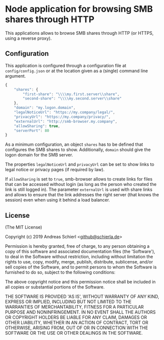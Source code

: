 # Node application for browsing SMB shares through HTTP

This applications allows to browse SMB shares through HTTP (or HTTPS, 
using a reverse proxy).

## Configuration

This application is configured through a configuration file at ```config/config.json```
or at the location given as a (single) command line argument.

```javascript
{
	"shares": {
		"first-share": "\\\\my.first.server\\share",
		"second-share": "\\\\my.second.server\\share"
	}, 
	"domain": "my.logon.domain",
	"legalNoticeUrl": "https://my.company/legal/", 
	"privacyUrl": "https://my.company/privacy/", 
	"externalUrl": "http://smb-browser.my.company", 
	"allowSharing": true,
	"serverPort": 80
}
```

As a minimum configuration, an object ```shares``` has to be defined that 
configures the SMB shares to show. Additionally, ```domain``` should give 
the logon domain for the SMB server.

The properties ```legalNoticeUrl``` and ```privacyUrl``` can be set to 
show links to legal notice or privacy pages (if required by law).

If ```allowSharing``` is set to ```true```, smb-browser allows to create 
links for files that can be accessed without login (as long as the person 
who created the link is still logged in). The parameter ```externalUrl``` 
is used with share links and allows to ensure that the link addresses 
the right server (that knows the session) even when using it behind a load 
balancer.

## License

(The MIT License)

Copyright (c) 2019 Andreas Schierl &lt;github@schierla.de&gt;

Permission is hereby granted, free of charge, to any person obtaining
a copy of this software and associated documentation files (the
'Software'), to deal in the Software without restriction, including
without limitation the rights to use, copy, modify, merge, publish,
distribute, sublicense, and/or sell copies of the Software, and to
permit persons to whom the Software is furnished to do so, subject to
the following conditions:

The above copyright notice and this permission notice shall be
included in all copies or substantial portions of the Software.

THE SOFTWARE IS PROVIDED 'AS IS', WITHOUT WARRANTY OF ANY KIND,
EXPRESS OR IMPLIED, INCLUDING BUT NOT LIMITED TO THE WARRANTIES OF
MERCHANTABILITY, FITNESS FOR A PARTICULAR PURPOSE AND NONINFRINGEMENT.
IN NO EVENT SHALL THE AUTHORS OR COPYRIGHT HOLDERS BE LIABLE FOR ANY
CLAIM, DAMAGES OR OTHER LIABILITY, WHETHER IN AN ACTION OF CONTRACT,
TORT OR OTHERWISE, ARISING FROM, OUT OF OR IN CONNECTION WITH THE
SOFTWARE OR THE USE OR OTHER DEALINGS IN THE SOFTWARE.
